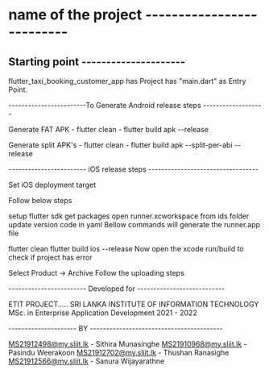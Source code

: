 # name of the project --------------------------

## Starting point ---------------------

flutter_taxi_booking_customer_app has Project has "main.dart" as Entry Point.

<!-- https://user-images.githubusercontent.com/48312656/115983462-a721b100-a54d-11eb-8487-d122b5e70901.mp4 -->

------------------------To Generate Android release steps -------------------

Generate FAT APK - flutter clean - flutter build apk --release

Generate split APK's - flutter clean - flutter build apk --split-per-abi --release


------------------------ iOS release steps ----------------------------------

Set iOS deployment target

Follow below steps

setup flutter sdk
get packages
open runner.xcworkspace from ids folder
update version code in yaml
Bellow commands will generate the runner.app file

flutter clean
flutter build ios --release
Now open the xcode run/build to check if project has error

Select Product -> Archive
Follow the uploading steps

------------------------ Developed for ---------------------------

ETIT PROJECT.....
SRI LANKA INSTITUTE OF INFORMATION TECHNOLOGY
MSc. in Enterprise Application Development 2021 - 2022

--------------------- BY -----------------------------------------

MS21912498@my.sliit.lk - Sithira Munasinghe
MS21910968@my.sliit.lk - Pasindu Weerakoon
MS21912702@my.sliit.lk - Thushan Ranasighe
MS21912566@my.sliit.lk - Sanura Wijayarathne
